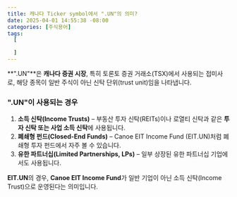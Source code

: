 ```yaml
---
title: 캐나다 Ticker symbol에서 ".UN"의 의미?
date: 2025-04-01 14:55:38 -08:00
categories: [주식용어]
tags:
  [

  ]
---
```


**".UN"**은  **캐나다 증권 시장**, 특히 토론토 증권 거래소(TSX)에서 사용되는 접미사로, 해당 종목이 일반 주식이 아닌 신탁 단위(trust unit)임을 나타냅니다.

### **".UN"이 사용되는 경우**

1.  **소득 신탁(Income Trusts)**  – 부동산 투자 신탁(REITs)이나 로열티 신탁과 같은  **투자 신탁 또는 사업 소득 신탁**에 사용됩니다.
2.  **폐쇄형 펀드(Closed-End Funds)**  – Canoe EIT Income Fund (EIT.UN)처럼 폐쇄형 투자 펀드에서 자주 볼 수 있습니다.
3.  **유한 파트너십(Limited Partnerships, LPs)**  – 일부 상장된 유한 파트너십 기업에서도 사용됩니다.

**EIT.UN**의 경우,  **Canoe EIT Income Fund**가 일반 기업이 아닌 소득 신탁(Income Trust)으로 운영된다는 의미입니다.
